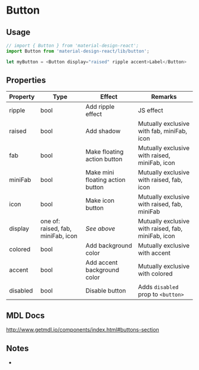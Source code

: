 # Button

## Usage
```javascript
// import { Button } from 'material-design-react';
import Button from 'material-design-react/lib/button';

let myButton = <Button display="raised" ripple accent>Label</Button>
```

## Properties
Property | Type | Effect | Remarks
-------- | ------ | ------ | -------
ripple | bool | Add ripple effect | JS effect
raised | bool | Add shadow | Mutually exclusive with fab, miniFab, icon
fab | bool | Make floating action button | Mutually exclusive with raised, miniFab, icon
miniFab | bool | Make mini floating action button | Mutually exclusive with raised, fab, icon
icon | bool | Make icon button | Mutually exclusive with raised, fab, miniFab
display | one of: raised, fab, miniFab, icon | *See above* | Mutually exclusive with raised, fab, miniFab, icon
colored | bool | Add background color | Mutually exclusive with accent
accent | bool | Add accent background color  | Mutually exclusive with colored
disabled | bool | Disable button | Adds `disabled` prop to `<button>`

## MDL Docs

http://www.getmdl.io/components/index.html#buttons-section


## Notes
-
